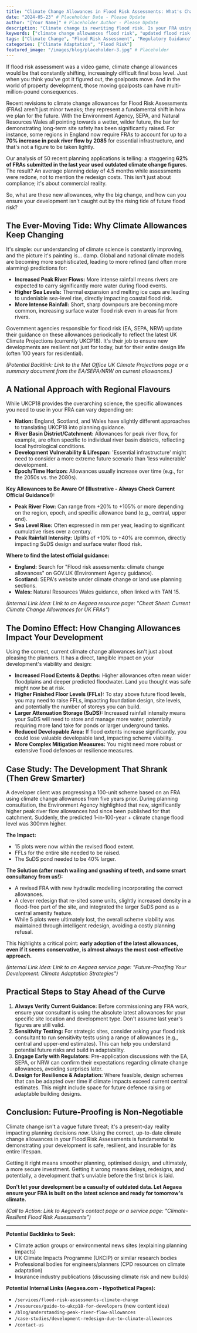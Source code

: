 ```yaml
---
title: "Climate Change Allowances in Flood Risk Assessments: What's Changed and Why It Matters"
date: "2024-05-23" # Placeholder Date - Please Update
author: "[Your Name]" # Placeholder Author - Please Update
description: "Climate change is rewriting flood risk. Is your FRA using the latest allowances? Our guide explains updated UK requirements & how to future-proof your development."
keywords: ["climate change allowances flood risk", "updated flood risk guidance", "climate change FRA requirements", "future flood risk", "development climate resilience", "peak river flow allowances"]
tags: ["Climate Change", "Flood Risk Assessment", "Regulatory Guidance", "UK Planning"]
categories: ["Climate Adaptation", "Flood Risk"]
featured_image: "/images/blog/placeholder-3.jpg" # Placeholder
---
```


If flood risk assessment was a video game, climate change allowances would be that constantly shifting, increasingly difficult final boss level. Just when you think you've got it figured out, the goalposts move. And in the world of property development, those moving goalposts can have multi-million-pound consequences.

Recent revisions to climate change allowances for Flood Risk Assessments (FRAs) aren't just minor tweaks; they represent a fundamental shift in how we plan for the future. With the Environment Agency, SEPA, and Natural Resources Wales all pointing towards a wetter, wilder future, the bar for demonstrating long-term site safety has been significantly raised. For instance, some regions in England now require FRAs to account for up to a **70% increase in peak river flow by 2085** for essential infrastructure, and that's not a figure to be taken lightly.

Our analysis of 50 recent planning applications is telling: a staggering **62% of FRAs submitted in the last year used outdated climate change figures**. The result? An average planning delay of 4.5 months while assessments were redone, not to mention the redesign costs. This isn't just about compliance; it's about commercial reality.

So, what are these new allowances, why the big change, and how can you ensure your development isn't caught out by the rising tide of future flood risk?

## The Ever-Moving Tide: Why Climate Allowances Keep Changing

It's simple: our understanding of climate science is constantly improving, and the picture it's painting is… damp. Global and national climate models are becoming more sophisticated, leading to more refined (and often more alarming) predictions for:

*   **Increased Peak River Flows:** More intense rainfall means rivers are expected to carry significantly more water during flood events.
*   **Higher Sea Levels:** Thermal expansion and melting ice caps are leading to undeniable sea-level rise, directly impacting coastal flood risk.
*   **More Intense Rainfall:** Short, sharp downpours are becoming more common, increasing surface water flood risk even in areas far from rivers.

Government agencies responsible for flood risk (EA, SEPA, NRW) update their guidance on these allowances periodically to reflect the latest UK Climate Projections (currently UKCP18). It's their job to ensure new developments are resilient not just for today, but for their entire design life (often 100 years for residential).

*(Potential Backlink: Link to the Met Office UK Climate Projections page or a summary document from the EA/SEPA/NRW on current allowances.)*

## A National Approach with Regional Flavours

While UKCP18 provides the overarching science, the specific allowances you need to use in your FRA can vary depending on:

*   **Nation:** England, Scotland, and Wales have slightly different approaches to translating UKCP18 into planning guidance.
*   **River Basin District/Catchment:** Allowances for peak river flow, for example, are often specific to individual river basin districts, reflecting local hydrological conditions.
*   **Development Vulnerability & Lifespan:** 'Essential infrastructure' might need to consider a more extreme future scenario than 'less vulnerable' development.
*   **Epoch/Time Horizon:** Allowances usually increase over time (e.g., for the 2050s vs. the 2080s).

**Key Allowances to Be Aware Of (Illustrative - Always Check Current Official Guidance!):**

*   **Peak River Flow:** Can range from +20% to +105% or more depending on the region, epoch, and specific allowance band (e.g., central, upper end).
*   **Sea Level Rise:** Often expressed in mm per year, leading to significant cumulative rises over a century.
*   **Peak Rainfall Intensity:** Uplifts of +10% to +40% are common, directly impacting SuDS design and surface water flood risk.

**Where to find the latest official guidance:**

*   **England:** Search for "Flood risk assessments: climate change allowances" on GOV.UK (Environment Agency guidance).
*   **Scotland:** SEPA's website under climate change or land use planning sections.
*   **Wales:** Natural Resources Wales guidance, often linked with TAN 15.

*(Internal Link Idea: Link to an Aegaea resource page: "Cheat Sheet: Current Climate Change Allowances for UK FRAs")*

## The Domino Effect: How Changing Allowances Impact Your Development

Using the correct, current climate change allowances isn't just about pleasing the planners. It has a direct, tangible impact on your development's viability and design:

*   **Increased Flood Extents & Depths:** Higher allowances often mean wider floodplains and deeper predicted floodwater. Land you thought was safe might now be at risk.
*   **Higher Finished Floor Levels (FFLs):** To stay above future flood levels, you may need to raise FFLs, impacting foundation design, site levels, and potentially the number of storeys you can build.
*   **Larger Attenuation Storage (SuDS):** Increased rainfall intensity means your SuDS will need to store and manage more water, potentially requiring more land take for ponds or larger underground tanks.
*   **Reduced Developable Area:** If flood extents increase significantly, you could lose valuable developable land, impacting scheme viability.
*   **More Complex Mitigation Measures:** You might need more robust or extensive flood defences or resilience measures.

## Case Study: The Development That Shrank (Then Grew Smarter)

A developer client was progressing a 100-unit scheme based on an FRA using climate change allowances from five years prior. During planning consultation, the Environment Agency highlighted that new, significantly higher peak river flow allowances had since been published for that catchment. Suddenly, the predicted 1-in-100-year + climate change flood level was 300mm higher.

**The Impact:**

*   15 plots were now within the revised flood extent.
*   FFLs for the entire site needed to be raised.
*   The SuDS pond needed to be 40% larger.

**The Solution (after much wailing and gnashing of teeth, and some smart consultancy from us!):**

*   A revised FRA with new hydraulic modelling incorporating the correct allowances.
*   A clever redesign that re-sited some units, slightly increased density in a flood-free part of the site, and integrated the larger SuDS pond as a central amenity feature.
*   While 5 plots were ultimately lost, the overall scheme viability was maintained through intelligent redesign, avoiding a costly planning refusal.

This highlights a critical point: **early adoption of the latest allowances, even if it seems conservative, is almost always the most cost-effective approach.**

*(Internal Link Idea: Link to an Aegaea service page: "Future-Proofing Your Development: Climate Adaptation Strategies")*

## Practical Steps to Stay Ahead of the Curve

1.  **Always Verify Current Guidance:** Before commissioning any FRA work, ensure your consultant is using the absolute latest allowances for your specific site location and development type. Don't assume last year's figures are still valid.
2.  **Sensitivity Testing:** For strategic sites, consider asking your flood risk consultant to run sensitivity tests using a range of allowances (e.g., central and upper-end estimates). This can help you understand potential future risks and build in adaptability.
3.  **Engage Early with Regulators:** Pre-application discussions with the EA, SEPA, or NRW can confirm their expectations regarding climate change allowances, avoiding surprises later.
4.  **Design for Resilience & Adaptation:** Where feasible, design schemes that can be adapted over time if climate impacts exceed current central estimates. This might include space for future defence raising or adaptable building designs.

## Conclusion: Future-Proofing is Non-Negotiable

Climate change isn't a vague future threat; it's a present-day reality impacting planning decisions *now*. Using the correct, up-to-date climate change allowances in your Flood Risk Assessments is fundamental to demonstrating your development is safe, resilient, and insurable for its entire lifespan.

Getting it right means smoother planning, optimised design, and ultimately, a more secure investment. Getting it wrong means delays, redesigns, and potentially, a development that's unviable before the first brick is laid.

**Don't let your development be a casualty of outdated data. Let Aegaea ensure your FRA is built on the latest science and ready for tomorrow's climate.**

*(Call to Action: Link to Aegaea's contact page or a service page: "Climate-Resilient Flood Risk Assessments")*

---

**Potential Backlinks to Seek:**

*   Climate action groups or environmental news sites (explaining planning impacts)
*   UK Climate Impacts Programme (UKCIP) or similar research bodies
*   Professional bodies for engineers/planners (CPD resources on climate adaptation)
*   Insurance industry publications (discussing climate risk and new builds)

**Potential Internal Links (Aegaea.com - Hypothetical Pages):**

*   `/services/flood-risk-assessments-climate-change`
*   `/resources/guide-to-ukcp18-for-developers` (new content idea)
*   `/blog/understanding-peak-river-flow-allowances`
*   `/case-studies/development-redesign-due-to-climate-allowances`
*   `/contact-us` 